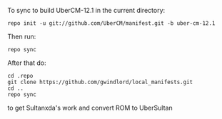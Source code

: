 To sync to build UberCM-12.1 in the current directory:

    repo init -u git://github.com/UberCM/manifest.git -b uber-cm-12.1

Then run:

    repo sync

After that do:

    cd .repo
    git clone https://github.com/gwindlord/local_manifests.git
    cd ..
    repo sync

to get Sultanxda's work and convert ROM to UberSultan
